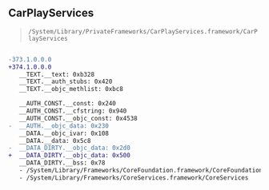 ## CarPlayServices

> `/System/Library/PrivateFrameworks/CarPlayServices.framework/CarPlayServices`

```diff

-373.1.0.0.0
+374.1.0.0.0
   __TEXT.__text: 0xb328
   __TEXT.__auth_stubs: 0x420
   __TEXT.__objc_methlist: 0xbc8

   __AUTH_CONST.__const: 0x240
   __AUTH_CONST.__cfstring: 0x940
   __AUTH_CONST.__objc_const: 0x4538
-  __AUTH.__objc_data: 0x230
   __DATA.__objc_ivar: 0x108
   __DATA.__data: 0x5c8
-  __DATA_DIRTY.__objc_data: 0x2d0
+  __DATA_DIRTY.__objc_data: 0x500
   __DATA_DIRTY.__bss: 0x78
   - /System/Library/Frameworks/CoreFoundation.framework/CoreFoundation
   - /System/Library/Frameworks/CoreServices.framework/CoreServices

```
